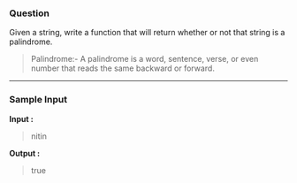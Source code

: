 ### Question
 Given a string, write a function that will return whether or not that string is a palindrome.

> Palindrome:-  A palindrome is a word, sentence, verse, or even number that reads the same backward or forward.

 ---

### Sample Input

**Input :**
> nitin

**Output :**
> true
